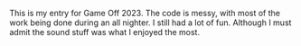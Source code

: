 This is my entry for Game Off 2023.
The code is messy, with most of the work being done during an all nighter.
I still had a lot of fun. Although I must admit the sound stuff was what I enjoyed the most.